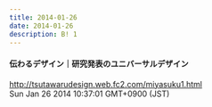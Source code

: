```yaml
---
title: 2014-01-26
date: 2014-01-26
description: B! 1
---
```


#### 伝わるデザイン｜研究発表のユニバーサルデザイン
http://tsutawarudesign.web.fc2.com/miyasuku1.html<br>
Sun Jan 26 2014 10:37:01 GMT+0900 (JST)<br>


